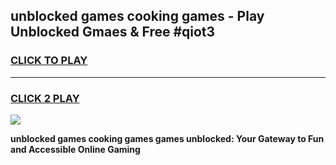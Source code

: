 
## unblocked games cooking games - Play Unblocked Gmaes & Free #qiot3
<h3>
<a href="https://news.freeplayer.one?title=unblocked_games_cooking_games&ref=24F">CLICK TO PLAY</a></h3>
<hr>

<h3>
<a href="https://news.freeplayer.one?title=unblocked_games_cooking_games&ref=24F">CLICK 2 PLAY</a>
  
</h3>

<a href="https://news.freeplayer.one?title=unblocked_games_cooking_games&ref=24F/"><img src="https://clearcache.store/games.png"></a>


**unblocked games cooking games games unblocked: Your Gateway to Fun and Accessible Online Gaming**
